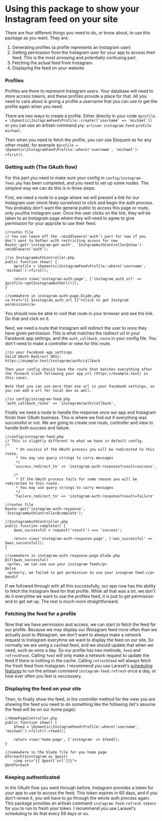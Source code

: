 # Using this package to show your Instagram feed on your site

There are four different things you need to do, or know about, to use this package as you want. They are:

1. Generating profiles (a profile represents an Instagram user)
2. Getting permission from the Instagram user for your app to access their feed. This is the most annoying and potentially confusing part.
3. Fetching the actual feed from Instagram.
4. Displaying the feed on your website.

### Profiles

Profiles are there to represent Instagram users. Your database will need to store access tokens, and these profiles provide a place for that. All you need to care about is giving a profile a username that you can use to get the profile again when you need.

There are two ways to create a profile. Either directly in your code `$profile = \Dymantic\InstagramFeed\Profile::create(['username' => 'michael'])` or you can use an artisan command `php artisan instagram-feed:profile michael`.

Then when you need to fetch the profile, you can use Eloquent as for any other model, for example `$profile = \Dymantic\InstagramFeed\Profile::where('username', 'michael')->first()`.

### Getting auth (The OAuth flow)

For this part you need to make sure your config in `config/instagram-feed.php` has been completed, and you need to set up some routes. The simplest way we can do this is in three steps:

First, we need a route to a page where we will present a link for our Instagram user (most likely ourselves) to click and begin the auth process. You probably don't want the general public to access this page or route, only you/the Instagram user. Once the user clicks on the link, they will be taken to an Instagram page where they will need to agree to give permission for your app/site to use their feed.

```
//routes file
// You can leave off the ->middleware('auth') part for now if you don't want to bother with restricting access for now
Route::get('instagram-get-auth', 'InstgramAuthController@show')->middleware('auth');

//in InstagramAuthController.php
public function show() {
    $profile = \Dymantic\InstagramFeed\Profile::where('username', 'michael')->first();

    return view('instagram-auth-page', ['instagram_auth_url' => $profile->getInstagramAuthUrl()]);
}

//somewhere in instagram-auth-page.blade.php
<a href="{{ $instagram_auth_url }}">Click to get Instgram permission</a>
```

You should now be able to visit that route in your browser and see the link. Do that and click on it.

Next, we need a route that Instagram will redirect the user to once they have given permission. This is what matches the redirect url in your Facebook app settings, and the `auth_callback_route` in your config file. You don't need to make a controller or view for this route.

```
//in your Facebook app settings
Valid OAuth Redirect URIs: https://example.test/instagram/auth/callback

Then your config should have the route that matches everything after the forward slash following your app_url (https://example.test/ in this case).

Note that you can use more than one url in your Facebook settings, so you can add a url for local dev as well.

//in config/instagram-feed.php
'auth_callback_route' => 'instagram/auth/callback',
```

Finally we need a route to handle the response once our app and Instagram finish their OAuth business. This is where we find out if everything was successful or not. We are going to create one route, controller and view to handle both success and failure.

```
//config/instagram-feed.php
// This is slightly different to what we have in default config.
/*
     * On success of the OAuth process you will be redirected to this route.
     * You may use query strings to carry messages
     */
    'success_redirect_to' => 'instagram-auth-response?result=success',

    /*
     * If the OAuth process fails for some reason you will be redirected to this route.
     * You may use query strings to carry messages
     */
    'failure_redirect_to' => 'instagram-auth-response?result=failure'

//routes file
Route::get('instagram-auth-response', 'InstagramAuthController@complete');

//InstagramAuthController.php
public function complete() {
    $was_successful = request('result') === 'success';

    return view('instagram-auth-response-page', ['was_successful' => $was_successful]);
}

//somewhere in instagram-auth-response-page.blade.php
@if($was_successful)
 <p>Yes, we can now use your instagram feed</p>
@else
 <p>Sorry, we failed to get permission to use your insagram feed.</p>
@endif
```

If we followed through with all this successfully, our app now has the ability to fetch the Instagram feed for that profile. While all that was a lot, we don't do it everytime we want to use the profiles feed, it is just to get permission and to get set up. The rest is much more straightforward.

### Fetching the feed for a profile

Now that we have permission and access, we can start to fetch the feed for our profile. Because we may display our INstagram feed more often than we actually post to INstagram, we don't want to always make a network request to Instagram everytime we want to display the feed on our site. So normally we are using a cached feed, and we should update that when we need, such as once a day. So our profile has two methods, `feed` and `refreshFeed`. Calling `feed` will only make a network request to update the feed if there is nothing in the cache. Calling `refreshFeed` will always fetch the fresh feed from Instagram. I recommend you use Laravel's [scheduling features](https://laravel.com/docs/7.x/scheduling) to run the artisan command `instagram-feed:refresh` once a day, or how ever often you feel is neccessary.

### Displaying the feed on your site

Then, to finally show the feed, in the controller method for the view you are showing the feed you need to do something like the following (let's assume the feed will be on our home page):

```
//HomePageController.php
public function show() {
    $feed = \Dymantic\InstagramFeed\Profile::where('username', 'michael')->first()->feed();

    return view('home-page', ['instagram' => $feed]);
}

//somewhere in the blade file for you home page
@foreach($instagram as $post)
    <img src="{{ $post['url']}}">
@endforeach
```

### Keeping authenticated

In the OAuth flow you went through before, Instagram provides a token for your app to use to access the feed. This token expires in 60 days, and if you don't renew it, you will have to go through the whole auth process again. This package provides an artisan command `instagram-feed:refresh-tokens` for you to run to fresh your token. I recommend you use Laravel's scheduling to do that every 59 days or so.
